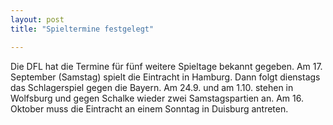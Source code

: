 ```yaml
---
layout: post
title: "Spieltermine festgelegt"

---
```


Die DFL hat die Termine für fünf weitere Spieltage bekannt gegeben. Am 17. September (Samstag) spielt die Eintracht in Hamburg. Dann folgt dienstags das Schlagerspiel gegen die Bayern. Am 24.9. und am 1.10. stehen in Wolfsburg und gegen Schalke wieder zwei Samstagspartien an. Am 16. Oktober muss die Eintracht an einem Sonntag in Duisburg antreten.


